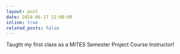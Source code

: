 ```yaml
---
layout: post
date: 2024-06-17 12:00:00
inline: true
related_posts: false
---
```


Taught my first class as a MITES Semester Project Course Instructor!
